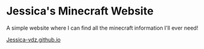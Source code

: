 # Jessica's Minecraft Website

A simple website where I can find all the minecraft information I'll ever need!

[Jessica-vdz.github.io](https://jessica-vdz.github.io/)
